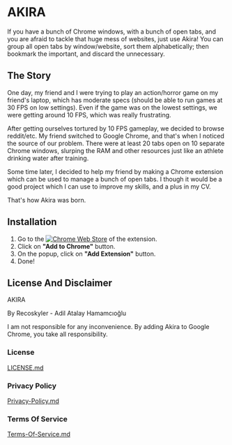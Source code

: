 # AKIRA

If you have a bunch of Chrome windows, with a bunch of open tabs, and you are afraid to tackle that huge mess of websites, just use Akira! You can group all open tabs by window/website, sort them alphabetically; then bookmark the important, and discard the unnecessary.

## The Story

One day, my friend and I were trying to play an action/horror game on my friend's laptop, which has moderate specs (should be able to run games at 30 FPS on low settings). Even if the game was on the lowest settings, we were getting around 10 FPS, which was really frustrating.

After getting ourselves tortured by 10 FPS gameplay, we decided to browse reddit/etc. My friend switched to Google Chrome, and that's when I noticed the source of our problem. There were at least 20 tabs open on 10 separate Chrome windows, slurping the RAM and other resources just like an athlete drinking water after training.

Some time later, I decided to help my friend by making a Chrome extension which can be used to manage a bunch of open tabs. I though it would be a good project which I can use to improve my skills, and a plus in my CV.

That's how Akira was born.

## Installation

1. Go to the [![Chrome Web Store](https://img.shields.io/chrome-web-store/v/aibadljmbjbjogomfgkoaoaighnmdghp?label=Chrome%20Web%20Store)](https://chrome.google.com/webstore/detail/akira/aibadljmbjbjogomfgkoaoaighnmdghp) of the extension.
2. Click on **"Add to Chrome"** button.
3. On the popup, click on **"Add Extension"** button.
4. Done!

## License And Disclaimer

AKIRA

By Recoskyler - Adil Atalay Hamamcıoğlu

I am not responsible for any inconvenience. By adding Akira to Google Chrome, you take all responsibility.

### License

[LICENSE.md](https://github.com/recoskyler/Akira/blob/master/LICENSE.md)

### Privacy Policy

[Privacy-Policy.md](https://github.com/recoskyler/Akira/blob/master/privacy-policy.md)

### Terms Of Service

[Terms-Of-Service.md]([../Akira/terms-of-service.md](https://github.com/recoskyler/Akira/blob/master/terms-of-service.md))
